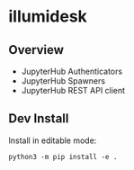 # illumidesk

## Overview

- JupyterHub Authenticators
- JupyterHub Spawners
- JupyterHub REST API client

## Dev Install

Install in editable mode:

    python3 -m pip install -e .
